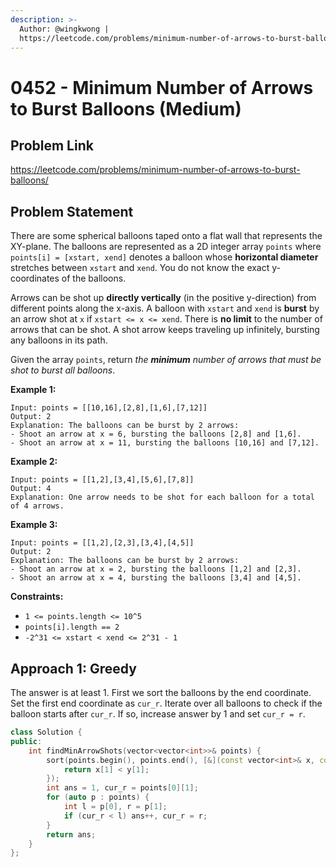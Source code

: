 ```yaml
---
description: >-
  Author: @wingkwong |
  https://leetcode.com/problems/minimum-number-of-arrows-to-burst-balloons/
---
```


# 0452 - Minimum Number of Arrows to Burst Balloons (Medium)

## Problem Link

https://leetcode.com/problems/minimum-number-of-arrows-to-burst-balloons/

## Problem Statement

There are some spherical balloons taped onto a flat wall that represents the XY-plane. The balloons are represented as a 2D integer array `points` where `points[i] = [xstart, xend]` denotes a balloon whose **horizontal diameter** stretches between `xstart` and `xend`. You do not know the exact y-coordinates of the balloons.

Arrows can be shot up **directly vertically** (in the positive y-direction) from different points along the x-axis. A balloon with `xstart` and `xend` is **burst** by an arrow shot at `x` if `xstart <= x <= xend`. There is **no limit** to the number of arrows that can be shot. A shot arrow keeps traveling up infinitely, bursting any balloons in its path.

Given the array `points`, return _the **minimum** number of arrows that must be shot to burst all balloons_.

**Example 1:**

```
Input: points = [[10,16],[2,8],[1,6],[7,12]]
Output: 2
Explanation: The balloons can be burst by 2 arrows:
- Shoot an arrow at x = 6, bursting the balloons [2,8] and [1,6].
- Shoot an arrow at x = 11, bursting the balloons [10,16] and [7,12].
```

**Example 2:**

```
Input: points = [[1,2],[3,4],[5,6],[7,8]]
Output: 4
Explanation: One arrow needs to be shot for each balloon for a total of 4 arrows.
```

**Example 3:**

```
Input: points = [[1,2],[2,3],[3,4],[4,5]]
Output: 2
Explanation: The balloons can be burst by 2 arrows:
- Shoot an arrow at x = 2, bursting the balloons [1,2] and [2,3].
- Shoot an arrow at x = 4, bursting the balloons [3,4] and [4,5].
```

**Constraints:**

* `1 <= points.length <= 10^5`
* `points[i].length == 2`
* `-2^31 <= xstart < xend <= 2^31 - 1`

## Approach 1: Greedy

The answer is at least 1. First we sort the balloons by the end coordinate. Set the first end coordinate as `cur_r`. Iterate over all balloons to check if the balloon starts after `cur_r`. If so, increase answer by 1 and set `cur_r = r`.

```cpp
class Solution {
public:
    int findMinArrowShots(vector<vector<int>>& points) {
        sort(points.begin(), points.end(), [&](const vector<int>& x, const vector<int>& y) {
            return x[1] < y[1];  
        });
        int ans = 1, cur_r = points[0][1];
        for (auto p : points) {
            int l = p[0], r = p[1];
            if (cur_r < l) ans++, cur_r = r;
        }
        return ans;
    }
};
```
